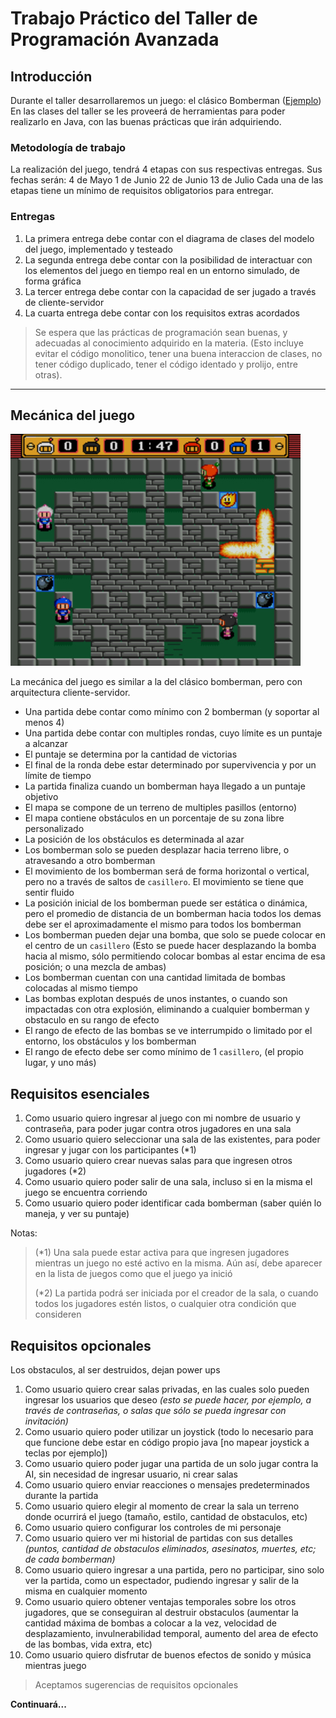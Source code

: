 # Trabajo Práctico del Taller de Programación Avanzada

## Introducción
Durante el taller desarrollaremos un juego: el clásico Bomberman ([Ejemplo](https://play.google.com/store/apps/details?id=com.hyperkani.bomberfriends))
En las clases del taller se les proveerá de herramientas para poder realizarlo en Java, con las buenas prácticas que irán adquiriendo.


### Metodología de trabajo
La realización del juego, tendrá 4 etapas con sus respectivas entregas. Sus fechas serán:
4  de Mayo
1  de Junio
22 de Junio
13 de Julio
Cada una de las etapas tiene un mínimo de requisitos obligatorios para entregar.


### Entregas
1. La primera entrega debe contar con el diagrama de clases del modelo del juego, implementado y testeado
2. La segunda entrega debe contar con la posibilidad de interactuar con los elementos del juego en tiempo real en un entorno simulado, de forma gráfica
3. La tercer entrega debe contar con la capacidad de ser jugado a través de cliente-servidor
4. La cuarta entrega debe contar con los requisitos extras acordados

> Se espera que las prácticas de programación sean buenas, y adecuadas al conocimiento adquirido en la materia.
> (Esto incluye evitar el código monolitico, tener una buena interaccion de clases, no tener código duplicado, tener el código identado y prolijo, entre otras).


---


## Mecánica del juego

![Example](example.jpg)

La mecánica del juego es similar a la del clásico bomberman, pero con arquitectura cliente-servidor.
* Una partida debe contar como mínimo con 2 bomberman (y soportar al menos 4)
* Una partida debe contar con multiples rondas, cuyo límite es un puntaje a alcanzar
* El puntaje se determina por la cantidad de victorias
* El final de la ronda debe estar determinado por supervivencia y por un límite de tiempo
* La partida finaliza cuando un bomberman haya llegado a un puntaje objetivo
* El mapa se compone de un terreno de multiples pasillos (entorno)
* El mapa contiene obstáculos en un porcentaje de su zona libre personalizado
* La posición de los obstáculos es determinada al azar
* Los bomberman solo se pueden desplazar hacia terreno libre, o atravesando a otro bomberman
* El movimiento de los bomberman será de forma horizontal o vertical, pero no a través de saltos de `casillero`. El movimiento se tiene que sentir fluido
* La posición inicial de los bomberman puede ser estática o dinámica, pero el promedio de distancia de un bomberman hacia todos los demas debe ser el aproximadamente el mismo para todos los bomberman
* Los bomberman pueden dejar una bomba, que solo se puede colocar en el centro de un `casillero` (Esto se puede hacer desplazando la bomba hacia al mismo, sólo permitiendo colocar bombas al estar encima de esa posición; o una mezcla de ambas)
* Los bomberman cuentan con una cantidad limitada de bombas colocadas al mismo tiempo
* Las bombas explotan después de unos instantes, o cuando son impactadas con otra explosión, eliminando a cualquier bomberman y obstaculo en su rango de efecto
* El rango de efecto de las bombas se ve interrumpido o limitado por el entorno, los obstáculos y los bomberman
* El rango de efecto debe ser como mínimo de 1 `casillero`, (el propio lugar, y uno más)



## Requisitos esenciales

1. Como usuario quiero ingresar al juego con mi nombre de usuario y contraseña, para poder jugar contra otros jugadores en una sala
2. Como usuario quiero seleccionar una sala de las existentes, para poder ingresar y jugar con los participantes (*1)
3. Como usuario quiero crear nuevas salas para que ingresen otros jugadores (*2)
4. Como usuario quiero poder salir de una sala, incluso si en la misma el juego se encuentra corriendo
5. Como usuario quiero poder identificar cada bomberman (saber quién lo maneja, y ver su puntaje)

Notas:
> (*1) Una sala puede estar activa para que ingresen jugadores mientras un juego no esté activo en la misma. Aún así, debe aparecer en la lista de juegos como que el juego ya inició
>
> (*2) La partida podrá ser iniciada por el creador de la sala, o cuando todos los jugadores estén listos, o cualquier otra condición que consideren


## Requisitos opcionales

Los obstaculos, al ser destruidos, dejan power ups

1. Como usuario quiero crear salas privadas, en las cuales solo pueden ingresar los usuarios que deseo *(esto se puede hacer, por ejemplo, a través de contraseñas, o salas que sólo se pueda ingresar con invitación)*
2. Como usuario quiero poder utilizar un joystick (todo lo necesario para que funcione debe estar en código propio java [no mapear joystick a teclas por ejemplo])
3. Como usuario quiero poder jugar una partida de un solo jugar contra la AI, sin necesidad de ingresar usuario, ni crear salas
4. Como usuario quiero enviar reacciones o mensajes predeterminados durante la partida
5. Como usuario quiero elegir al momento de crear la sala un terreno donde ocurrirá el juego (tamaño, estilo, cantidad de obstaculos, etc)
6. Como usuario quiero configurar los controles de mi personaje
7. Como usuario quiero ver mi historial de partidas con sus detalles *(puntos, cantidad de obstaculos eliminados, asesinatos, muertes, etc; de cada bomberman)*
8. Como usuario quiero ingresar a una partida, pero no participar, sino solo ver la partida, como un espectador, pudiendo ingresar y salir de la misma en cualquier momento
9. Como usuario quiero obtener ventajas temporales sobre los otros jugadores, que se conseguiran al destruir obstaculos (aumentar la cantidad máxima de bombas a colocar a la vez, velocidad de desplazamiento, invulnerabilidad temporal, aumento del area de efecto de las bombas, vida extra, etc)
11. Como usuario quiero disfrutar de buenos efectos de sonido y música mientras juego

> Aceptamos sugerencias de requisitos opcionales


**Continuará...**

